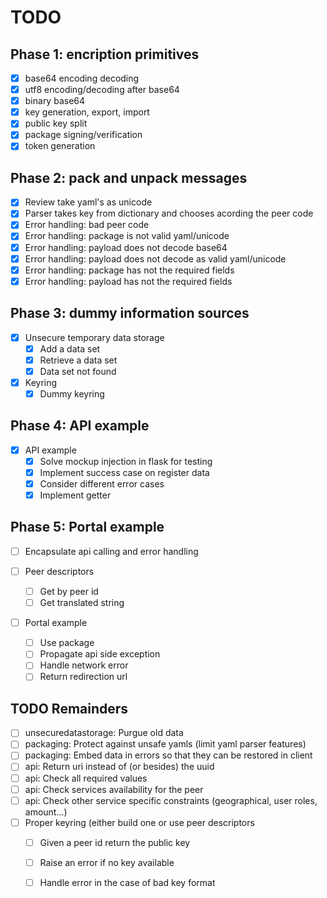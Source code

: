 # TODO

## Phase 1: encription primitives

- [x] base64 encoding decoding
- [x] utf8 encoding/decoding after base64
- [x] binary base64
- [x] key generation, export, import
- [x] public key split
- [x] package signing/verification
- [x] token generation

## Phase 2: pack and unpack messages

- [x] Review take yaml's as unicode
- [x] Parser takes key from dictionary and chooses acording the peer code
- [x] Error handling: bad peer code
- [x] Error handling: package is not valid yaml/unicode
- [x] Error handling: payload does not decode base64
- [x] Error handling: payload does not decode as valid yaml/unicode
- [x] Error handling: package has not the required fields
- [x] Error handling: payload has not the required fields

## Phase 3: dummy information sources

- [x] Unsecure temporary data storage
	+ [x] Add a data set
	+ [x] Retrieve a data set
	+ [x] Data set not found

- [x] Keyring
	- [x] Dummy keyring

## Phase 4: API example

- [x] API example
	- [x] Solve mockup injection in flask for testing
	- [x] Implement success case on register data
	- [x] Consider different error cases
	- [x] Implement getter

## Phase 5: Portal example

- [ ] Encapsulate api calling and error handling

- [ ] Peer descriptors
	- [ ] Get by peer id
	- [ ] Get translated string

- [ ] Portal example
	- [ ] Use package 
	- [ ] Propagate api side exception
	- [ ] Handle network error
	- [ ] Return redirection url

## TODO Remainders

- [ ] unsecuredatastorage: Purgue old data
- [ ] packaging: Protect against unsafe yamls (limit yaml parser features)
- [ ] packaging: Embed data in errors so that they can be restored in client
- [ ] api: Return uri instead of (or besides) the uuid
- [ ] api: Check all required values
- [ ] api: Check services availability for the peer
- [ ] api: Check other service specific constraints (geographical, user roles, amount...)
- [ ] Proper keyring (either build one or use peer descriptors
	- [ ] Given a peer id return the public key
	- [ ] Raise an error if no key available
	- [ ] Handle error in the case of bad key format





